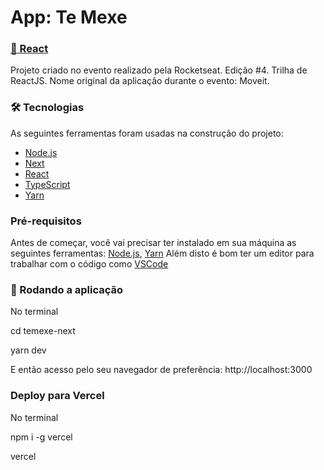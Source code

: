 <h1>
    App: Te Mexe
</h1>

<h3>
    <a href="https://pt-br.reactjs.org/">🔗 React</a>          
</h3>
<p> Projeto criado no evento realizado pela Rocketseat.
    Edição #4.
    Trilha de ReactJS.
    Nome original da aplicação durante o evento: Moveit. </p> 

### 🛠 Tecnologias

As seguintes ferramentas foram usadas na construção do projeto:

- [Node.js](https://nodejs.org/en/)
- [Next](https://nextjs.org/)
- [React](https://pt-br.reactjs.org/)
- [TypeScript](https://www.typescriptlang.org/)
- [Yarn](https://yarnpkg.com/)

### Pré-requisitos

Antes de começar, você vai precisar ter instalado em sua máquina as seguintes ferramentas:
[Node.js](https://nodejs.org/en/),
[Yarn](https://yarnpkg.com/) 
Além disto é bom ter um editor para trabalhar com o código como [VSCode](https://code.visualstudio.com/)

### 🎲 Rodando a aplicação

No terminal

cd temexe-next

yarn dev

E então acesso pelo seu navegador de preferência: http://localhost:3000

### Deploy para Vercel

No terminal

npm i -g vercel

vercel